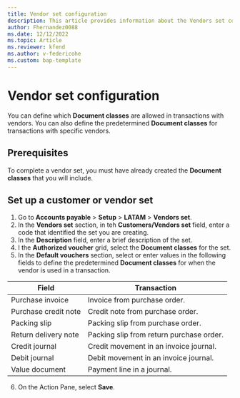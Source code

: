 ```yaml
---
title: Vendor set configuration 
description: This article provides information about the Vendors set configuration for Latin America. 
author: Fhernandez0088
ms.date: 12/12/2022
ms.topic: Article
ms.reviewer: kfend
ms.author: v-federicohe 
ms.custom: bap-template
---
```


# Vendor set configuration

You can define which **Document classes** are allowed in transactions with vendors. You can also define the predetermined **Document classes** for transactions with specific vendors.

## Prerequisites

To complete a vendor set, you must have already created the **Document classes** that you will include.

## Set up a customer or vendor set

1. Go to **Accounts payable** > **Setup** > **LATAM** > **Vendors set**.
2. In the **Vendors set** section, in teh **Customers/Vendors set** field, enter a code that identified the set you are creating.
3. In the **Description** field, enter a brief description of the set.
4. I the **Authorized voucher** grid, select the **Document classes** for the set.
5. In the **Default vouchers** section, select or enter values in the following fields to define the predetermined **Document classes** for when the vendor is used in a transaction.

  | Field                | Transaction                              |
  |----------------------|------------------------------------------|
  | Purchase invoice     | Invoice from purchase order.             |
  | Purchase credit note | Credit note from purchase order.         |
  | Packing slip         | Packing slip from purchase order.        |
  | Return delivery note | Packing slip from return purchase order. |
  | Credit journal       | Credit movement in an invoice journal.   |
  | Debit journal        | Debit movement in an invoice journal.    |
  | Value document       | Payment line in a journal.               |
  
6. On the Action Pane, select **Save**.

